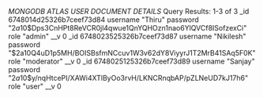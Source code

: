 *MONGODB ATLAS USER DOCUMENT DETAILS*
Query Results: 1-3 of 3
_id
6748014d25326b7ceef73d84
username
"Thiru"
password
"$2a$10$Dps3CnHPt8ReVCR0jl4qwue1QnYQHOzn1nao6YlQVCf8ISofzexCi"
role
"admin"
__v
0
_id
6748023525326b7ceef73d87
username
"Nikilesh"
password
"$2a$10$Q4uD1p5MH/BOISBsfmNCcuv1W3v62dY8ViyyrJ1T2MrB41SAq5F0K"
role
"moderator"
__v
0
_id
6748025125326b7ceef73d89
username
"Sanjay"
password
"$2a$10$y/nqHtcePI/XAWi4XTlByOo3rvH/LKNCRnqbAP/pZLNeUD7kJ17h6"
role
"user"
__v
0
